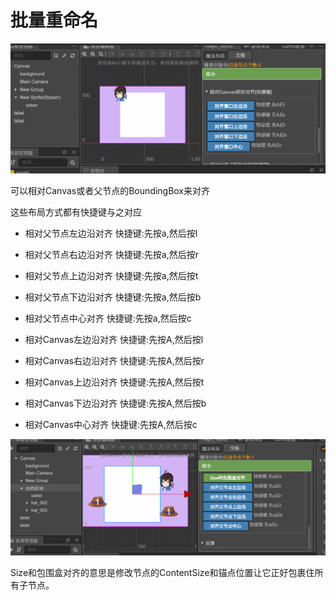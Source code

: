 # 批量重命名
![avatar](./a.gif)


可以相对Canvas或者父节点的BoundingBox来对齐

这些布局方式都有快捷键与之对应

- 相对父节点左边沿对齐 快捷键:先按a,然后按l
- 相对父节点右边沿对齐 快捷键:先按a,然后按r
- 相对父节点上边沿对齐 快捷键:先按a,然后按t
- 相对父节点下边沿对齐 快捷键:先按a,然后按b
- 相对父节点中心对齐 快捷键:先按a,然后按c


- 相对Canvas左边沿对齐 快捷键:先按A,然后按l
- 相对Canvas右边沿对齐 快捷键:先按A,然后按r
- 相对Canvas上边沿对齐 快捷键:先按A,然后按t
- 相对Canvas下边沿对齐 快捷键:先按A,然后按b
- 相对Canvas中心对齐 快捷键:先按A,然后按c


![avatar](./b.gif)

Size和包围盒对齐的意思是修改节点的ContentSize和锚点位置让它正好包裹住所有子节点。